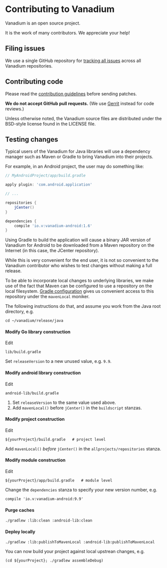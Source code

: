 # Contributing to Vanadium

Vanadium is an open source project.

It is the work of many contributors. We appreciate your help!

## Filing issues

We use a single GitHub repository for [tracking all
issues](https://github.com/vanadium/issues/issues) across all Vanadium
repositories.

## Contributing code

Please read the [contribution
guidelines](https://github.com/vanadium/docs/blob/master/contributing/README.md)
before sending patches.

**We do not accept GitHub pull requests.** (We use
[Gerrit](https://www.gerritcodereview.com/) instead for code reviews.)

Unless otherwise noted, the Vanadium source files are distributed under the
BSD-style license found in the LICENSE file.

## Testing changes

Typical users of the Vanadium for Java libraries will use a dependency manager
such as Maven or Gradle to bring Vanadium into their projects. 

For example, in an Android project, the user may do something like:

```groovy
// MyAndroidProject/app/build.gradle

apply plugin: 'com.android.application'

// ...

repositories {
    jCenter()
}

dependencies {
    compile 'io.v:vanadium-android:1.6'
}
```

Using Gradle to build the application will cause a binary JAR version of
Vanadium for Android to be downloaded from a Maven repository on the
Internet (in this case, the JCenter repository).

While this is very convenient for the end user, it is not so convenient to the
Vanadium contributor who wishes to test changes without making a full
release.

To be able to incorporate local changes to underlying libraries, we
make use of the fact that Maven can be configured to use a repository
on the local filesystem.
[Gradle configuration](http://developer.android.com/tools/building/configuring-gradle.html)
gives us convenient access to this repository under the `mavenLocal`
moniker.

The following instructions do that, and assume you work from the Java
root directory, e.g.

```
cd ~/vanadium/release/java
```

#### Modify Go library construction

Edit

```
lib/build.gradle
```

Set `releaseVersion` to a new unused value, e.g. `9.9`.


#### Modify android library construction

Edit

```
android-lib/build.gradle
```

 1. Set `releaseVersion` to the same value used above.
 2. Add `mavenLocal()` before `jCenter()` in the `buildscript` stanzas.


#### Modify project construction

Edit

```
${yourProject}/build.gradle   # project level
```

Add `mavenLocal()` _before_ `jCenter()` in the
`allprojects/repositories` stanza.


#### Modify module construction

Edit

```
${yourProject}/app/build.gradle   # module level
```

Change the `dependencies` stanza to specify your new version number, e.g.

```
compile 'io.v:vanadium-android:9.9'
```

#### Purge caches

```
./gradlew :lib:clean :android-lib:clean
```

#### Deploy locally

```
./gradlew :lib:publishToMavenLocal :android-lib:publishToMavenLocal
```

You can now build your project against local
upstrean changes, e.g.

```
(cd ${yourProject}; ./gradlew assembleDebug)
```


